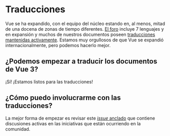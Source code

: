 # Traducciones

Vue se ha expandido, con el equipo del núcleo estando en, al menos, mitad de una docena de zonas de tiempo diferentes. [El foro](https://forum.vuejs.org/) incluye 7 lenguajes y en expansión y muchos de nuestros documentos poseen [traducciones mantenidas activamente](https://github.com/vuejs?utf8=%E2%9C%93&q=vuejs.org). Estamos muy orgullosos de que Vue se expandió internacionalmente, pero podemos hacerlo mejor.

## ¿Podemos empezar a traducir los documentos de Vue 3?

¡Sí! ¡Estamos listos para las traducciones!

## ¿Cómo puedo involucrarme con las traducciones?

La mejor forma de empezar es revisar este [_issue_ anclado](https://github.com/vuejs/docs-next/issues/478) que contiene discusiones activas en las iniciativas que están ocurriendo en la comunidad.

